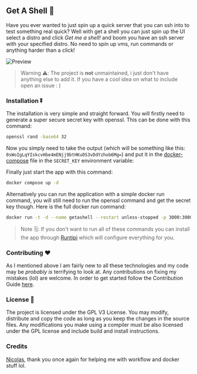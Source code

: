 ## Get A Shell 🐚

Have you ever wanted to just spin up a quick server that you can ssh into to test something real quick? Well with get a shell you can just spin up the UI select a distro and click _Get me a shell!_ and boom you have an ssh server with your specified distro. No need to spin up vms, run commands or anything harder than a click!

![Preview](screenshots/app.png)

> Warning ⚠️: The project is **not** unmaintained, i just don't have anything else to add it. If you have a cool idea on what to include open an issue : )

### Installation ⏬

The installation is very simple and straight forward. You will firstly need to generate a super secure secret key with openssl. This can be done with this command:

```Bash
openssl rand -base64 32
```

Now you simply need to take the output (which will be something like this: `0sWoIgLqYIskcvHbe4mENjj9btHKuOS3vDdYzhob6Mg=`) and put it in the [docker-compose](docker-compose.yml) file in the `SECRET_KEY` environment variable:

Finally just start the app with this command:

```Bash
docker compose up -d
```

Alternatively you can run the application with a simple docker run command, you will still need to run the openssl command and get the secret key though. Here is the full docker run command:

```Bash
docker run -t -d --name getashell --restart unless-stopped -p 3000:3000 -v ./data:/app/data -v /var/run/docker.sock:/var/run/docker.sock -e SECRET_KEY=verylongsupersecretkeythatnobodywillsee --add-host host.docker.internal:host-gateway ghcr.io/steveiliop56/getashell:latest
```

> Note 🗒️: If you don't want to run all of these commands you can install the app through [Runtipi](https://runtipi.io) which will configure everything for you.

### Contributing ❤️

As I mentioned above I am fairly new to all these technologies and my code may be _probably is_ terrifying to look at. Any contributions on fixing my mistakes (lol) are welcome. In order to get started follow the Contribution Guide [here](CONTRIBUTING.md).

### License 📜

The project is licensed under the GPL V3 License. You may modify, distribute and copy the code as long as you keep the changes in the source files. Any modifications you make using a compiler must be also licensed under the GPL license and include build and install instructions.

### Credits

[Nicolas](https://github.com/meienberger), thank you once again for helping me with workflow and docker stuff lol.
